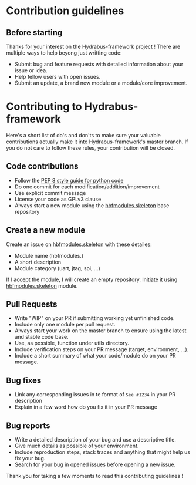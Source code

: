 # Contribution guidelines

## Before starting

Thanks for your interest on the Hydrabus-framework project !
There are multiple ways to help beyong just writting code:

* Submit bug and feature requests with detailed information about your issue or idea.
* Help fellow users with open issues.
* Submit an update, a brand new module or a module/core improvement.

# Contributing to Hydrabus-framework

Here's a short list of do's and don'ts to make sure your valuable contributions actually make it into Hydrabus-framework's master branch.
If you do not care to follow these rules, your contribution will be closed.

## Code contributions

* Follow the [PEP 8 style guide for python code](https://www.python.org/dev/peps/pep-0008/)
* Do one commit for each modification/addition/improvement
* Use explicit commit message
* License your code as GPLv3 clause
* Always start a new module using the [hbfmodules.skeleton](https://github.com/hydrabus-framework/hbfmodules.skeleton) base repository

## Create a new module

Create an issue on [hbfmodules.skeleton](https://github.com/hydrabus-framework/hbfmodules.skeleton) with these detailes:

* Module name (hbfmodules.<Name>)
* A short description
* Module category (uart, jtag, spi, ...)

If I accept the module, I will create an empty repository.
Initiate it using [hbfmodules.skeleton](https://github.com/hydrabus-framework/hbfmodules.skeleton) module.

## Pull Requests

* Write "WIP" on your PR if submitting working yet unfinished code.
* Include only one module per pull request.
* Always start your work on the master branch to ensure using the latest and stable code base.
* Use, as possible, function under utils directory.
* Include verification steps on your PR message (target, environment, ...).
* Include a short summary of what your code/module do on your PR message.


## Bug fixes

* Link any corresponding issues in te format of ```See #1234``` in your PR description
* Explain in a few word how do you fix it in your PR message

## Bug reports

* Write a detailed description of your bug and use a descriptive title.
* Give much details as possible of your environment.
* Include reproduction steps, stack traces and anything that might help us fix your bug.
* Search for your bug in opened issues before opening a new issue.


Thank you for taking a few moments to read this contributing guidelines !